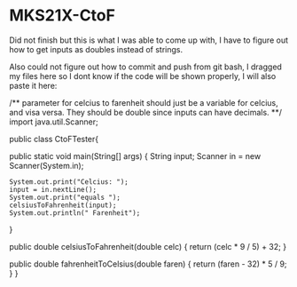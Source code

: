 # MKS21X-CtoF

Did not finish but this is what I was able to come up with, I have to figure out how to get inputs as doubles instead of strings.

Also could not figure out how to commit and push from git bash, I dragged my files here so I dont know if the code will be shown properly, I will also paste it here:

/** parameter for celcius to farenheit should just be a variable for celcius, and
visa versa. They should be double since inputs can have decimals.
**/
import java.util.Scanner;

public class CtoFTester{

  public static void main(String[] args) {
    String input;
    Scanner in = new Scanner(System.in);

    System.out.print("Celcius: ");
    input = in.nextLine();
    System.out.print("equals ");
    celsiusToFahrenheit(input);
    System.out.println(" Farenheit");
  }

  public double celsiusToFahrenheit(double celc) {
    return (celc * 9 / 5) + 32;
  }

  public double fahrenheitToCelsius(double faren) {
    return (faren - 32) * 5 / 9;
  }
}

